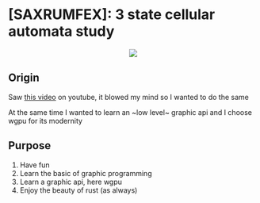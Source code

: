 # [SAXRUMFEX]: 3 state cellular automata study

<div align="center">
  <img src="https://github.com/Ilingu/saxrumfex/assets/57411599/0538d8b6-f01c-4840-a181-a8d0ca29322b" />
</div>

## Origin

Saw [this video](https://youtu.be/TvZI6Xc0J1Y) on youtube, it blowed my mind so I wanted to do the same

At the same time I wanted to learn an ~low level~ graphic api and I choose wgpu for its modernity

## Purpose

1. Have fun
2. Learn the basic of graphic programming
3. Learn a graphic api, here wgpu
4. Enjoy the beauty of rust (as always)
